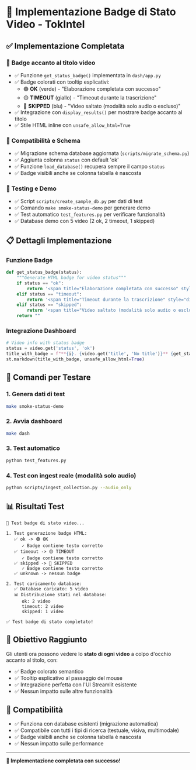 # 🎯 Implementazione Badge di Stato Video - TokIntel

## ✅ Implementazione Completata

### 🎨 **Badge accanto al titolo video**
- ✅ Funzione `get_status_badge()` implementata in `dash/app.py`
- ✅ Badge colorati con tooltip esplicativi:
  - 🟢 **OK** (verde) - "Elaborazione completata con successo"
  - 🟡 **TIMEOUT** (giallo) - "Timeout durante la trascrizione"  
  - 🔵 **SKIPPED** (blu) - "Video saltato (modalità solo audio o escluso)"
- ✅ Integrazione con `display_results()` per mostrare badge accanto al titolo
- ✅ Stile HTML inline con `unsafe_allow_html=True`

### 🔧 **Compatibilità e Schema**
- ✅ Migrazione schema database aggiornata (`scripts/migrate_schema.py`)
- ✅ Aggiunta colonna `status` con default 'ok'
- ✅ Funzione `load_database()` recupera sempre il campo `status`
- ✅ Badge visibili anche se colonna tabella è nascosta

### 🧪 **Testing e Demo**
- ✅ Script `scripts/create_sample_db.py` per dati di test
- ✅ Comando `make smoke-status-demo` per generare demo
- ✅ Test automatico `test_features.py` per verificare funzionalità
- ✅ Database demo con 5 video (2 ok, 2 timeout, 1 skipped)

## 📋 **Dettagli Implementazione**

### Funzione Badge
```python
def get_status_badge(status):
    """Generate HTML badge for video status"""
    if status == "ok":
        return '<span title="Elaborazione completata con successo" style="display: inline-block; background-color: #10b981; color: white; font-size: 10px; padding: 2px 6px; border-radius: 10px; margin-left: 8px; font-weight: bold; vertical-align: middle;">OK</span>'
    elif status == "timeout":
        return '<span title="Timeout durante la trascrizione" style="display: inline-block; background-color: #f59e0b; color: white; font-size: 10px; padding: 2px 6px; border-radius: 10px; margin-left: 8px; font-weight: bold; vertical-align: middle;">TIMEOUT</span>'
    elif status == "skipped":
        return '<span title="Video saltato (modalità solo audio o escluso)" style="display: inline-block; background-color: #3b82f6; color: white; font-size: 10px; padding: 2px 6px; border-radius: 10px; margin-left: 8px; font-weight: bold; vertical-align: middle;">SKIPPED</span>'
    return ""
```

### Integrazione Dashboard
```python
# Video info with status badge
status = video.get('status', 'ok')
title_with_badge = f"**{i}. {video.get('title', 'No title')}** {get_status_badge(status)}"
st.markdown(title_with_badge, unsafe_allow_html=True)
```

## 🚀 **Comandi per Testare**

### 1. Genera dati di test
```bash
make smoke-status-demo
```

### 2. Avvia dashboard
```bash
make dash
```

### 3. Test automatico
```bash
python test_features.py
```

### 4. Test con ingest reale (modalità solo audio)
```bash
python scripts/ingest_collection.py --audio_only
```

## 📊 **Risultati Test**

```
🧪 Test badge di stato video...

1. Test generazione badge HTML:
   ✅ ok -> 🟢 OK
      ✓ Badge contiene testo corretto
   ✅ timeout -> 🟡 TIMEOUT
      ✓ Badge contiene testo corretto
   ✅ skipped -> 🔵 SKIPPED
      ✓ Badge contiene testo corretto
   ✅ unknown -> nessun badge

2. Test caricamento database:
   ✅ Database caricato: 5 video
   📊 Distribuzione stati nel database:
      ok: 2 video
      timeout: 2 video
      skipped: 1 video

✅ Test badge di stato completato!
```

## 🎯 **Obiettivo Raggiunto**

Gli utenti ora possono vedere lo **stato di ogni video** a colpo d'occhio accanto al titolo, con:
- ✅ Badge colorato semantico
- ✅ Tooltip esplicativo al passaggio del mouse
- ✅ Integrazione perfetta con l'UI Streamlit esistente
- ✅ Nessun impatto sulle altre funzionalità

## 🔄 **Compatibilità**

- ✅ Funziona con database esistenti (migrazione automatica)
- ✅ Compatibile con tutti i tipi di ricerca (testuale, visiva, multimodale)
- ✅ Badge visibili anche se colonna tabella è nascosta
- ✅ Nessun impatto sulle performance

---

**🎉 Implementazione completata con successo!**
